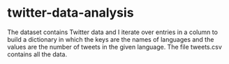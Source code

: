 # twitter-data-analysis
The dataset contains Twitter data and I iterate over entries in a column to build a dictionary in which the keys are the names of languages and the values are the number of tweets in the given language. The file tweets.csv contains all the data.
